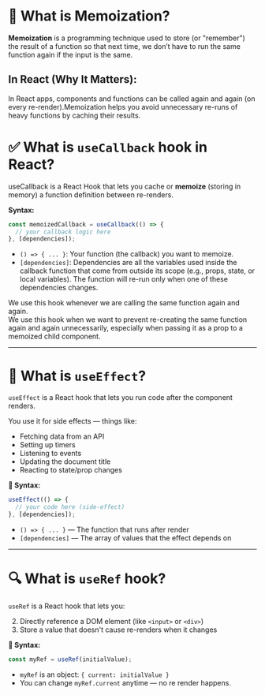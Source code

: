 # 🧠 What is Memoization?
**Memoization** is a programming technique used to store (or "remember") the result of a function so that next time, we don’t have to run the same function again if the input is the same.

## In React (Why It Matters):
In React apps, components and functions can be called again and again (on every re-render).Memoization helps you avoid unnecessary re-runs of heavy functions by caching their results.


# ✅ What is `useCallback` hook in React?
useCallback is a React Hook that lets you cache or **memoize** (storing in memory) a function definition between re-renders.

**Syntax:**
```jsx
const memoizedCallback = useCallback(() => {
  // your callback logic here
}, [dependencies]);
```

- `() => { ... }`: Your function (the callback) you want to memoize.
- `[dependencies]`: Dependencies are all the variables used inside the callback function that come from outside its scope (e.g., props, state, or local variables). The function will re-run only when one of these dependencies changes.

We use this hook whenever we are calling the same function again and again.  
We use this hook when we want to prevent re-creating the same function again and again unnecessarily, especially when passing it as a prop to a memoized child component.

---

# 🧠 What is `useEffect`?
`useEffect` is a React hook that lets you run code after the component renders.

You use it for side effects — things like:

- Fetching data from an API
- Setting up timers
- Listening to events
- Updating the document title
- Reacting to state/prop changes

**🔧 Syntax:**
```js
useEffect(() => {
  // your code here (side-effect)
}, [dependencies]);
```

- `() => { ... }` — The function that runs after render
- `[dependencies]` — The array of values that the effect depends on

---

# 🔍 What is `useRef` hook?
`useRef` is a React hook that lets you:

2. Directly reference a DOM element (like `<input>` or `<div>`)
1. Store a value that doesn't cause re-renders when it changes

**🔧 Syntax:**
```js
const myRef = useRef(initialValue);
```

- `myRef` is an object: `{ current: initialValue }`
- You can change `myRef.current` anytime — no re render happens.